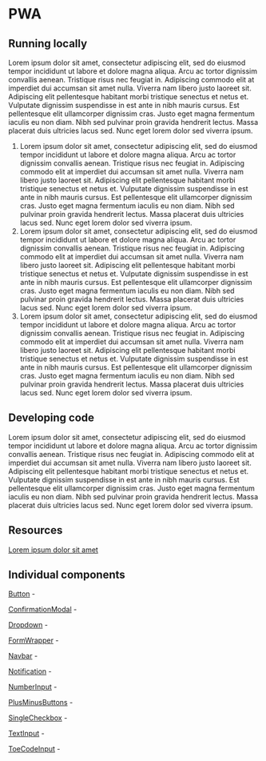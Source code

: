 # PWA
## Running locally
Lorem ipsum dolor sit amet, consectetur adipiscing elit, sed do eiusmod tempor incididunt ut labore et dolore magna aliqua. Arcu ac tortor dignissim convallis aenean. Tristique risus nec feugiat in. Adipiscing commodo elit at imperdiet dui accumsan sit amet nulla. Viverra nam libero justo laoreet sit. Adipiscing elit pellentesque habitant morbi tristique senectus et netus et. Vulputate dignissim suspendisse in est ante in nibh mauris cursus. Est pellentesque elit ullamcorper dignissim cras. Justo eget magna fermentum iaculis eu non diam. Nibh sed pulvinar proin gravida hendrerit lectus. Massa placerat duis ultricies lacus sed. Nunc eget lorem dolor sed viverra ipsum.

1. Lorem ipsum dolor sit amet, consectetur adipiscing elit, sed do eiusmod tempor incididunt ut labore et dolore magna aliqua. Arcu ac tortor dignissim convallis aenean. Tristique risus nec feugiat in. Adipiscing commodo elit at imperdiet dui accumsan sit amet nulla. Viverra nam libero justo laoreet sit. Adipiscing elit pellentesque habitant morbi tristique senectus et netus et. Vulputate dignissim suspendisse in est ante in nibh mauris cursus. Est pellentesque elit ullamcorper dignissim cras. Justo eget magna fermentum iaculis eu non diam. Nibh sed pulvinar proin gravida hendrerit lectus. Massa placerat duis ultricies lacus sed. Nunc eget lorem dolor sed viverra ipsum.
2. Lorem ipsum dolor sit amet, consectetur adipiscing elit, sed do eiusmod tempor incididunt ut labore et dolore magna aliqua. Arcu ac tortor dignissim convallis aenean. Tristique risus nec feugiat in. Adipiscing commodo elit at imperdiet dui accumsan sit amet nulla. Viverra nam libero justo laoreet sit. Adipiscing elit pellentesque habitant morbi tristique senectus et netus et. Vulputate dignissim suspendisse in est ante in nibh mauris cursus. Est pellentesque elit ullamcorper dignissim cras. Justo eget magna fermentum iaculis eu non diam. Nibh sed pulvinar proin gravida hendrerit lectus. Massa placerat duis ultricies lacus sed. Nunc eget lorem dolor sed viverra ipsum.
3. Lorem ipsum dolor sit amet, consectetur adipiscing elit, sed do eiusmod tempor incididunt ut labore et dolore magna aliqua. Arcu ac tortor dignissim convallis aenean. Tristique risus nec feugiat in. Adipiscing commodo elit at imperdiet dui accumsan sit amet nulla. Viverra nam libero justo laoreet sit. Adipiscing elit pellentesque habitant morbi tristique senectus et netus et. Vulputate dignissim suspendisse in est ante in nibh mauris cursus. Est pellentesque elit ullamcorper dignissim cras. Justo eget magna fermentum iaculis eu non diam. Nibh sed pulvinar proin gravida hendrerit lectus. Massa placerat duis ultricies lacus sed. Nunc eget lorem dolor sed viverra ipsum.

## Developing code
Lorem ipsum dolor sit amet, consectetur adipiscing elit, sed do eiusmod tempor incididunt ut labore et dolore magna aliqua. Arcu ac tortor dignissim convallis aenean. Tristique risus nec feugiat in. Adipiscing commodo elit at imperdiet dui accumsan sit amet nulla. Viverra nam libero justo laoreet sit. Adipiscing elit pellentesque habitant morbi tristique senectus et netus et. Vulputate dignissim suspendisse in est ante in nibh mauris cursus. Est pellentesque elit ullamcorper dignissim cras. Justo eget magna fermentum iaculis eu non diam. Nibh sed pulvinar proin gravida hendrerit lectus. Massa placerat duis ultricies lacus sed. Nunc eget lorem dolor sed viverra ipsum.

## Resources
[Lorem ipsum dolor sit amet](https://loremipsum.io/generator/?n=1&t=p)

## Individual components
[Button](https://github.com/Field-Day-2022/field-day-2022-pwa/blob/main/src/components/Button.jsx) - 

[ConfirmationModal](https://github.com/Field-Day-2022/field-day-2022-pwa/blob/main/src/components/ConfirmationModal.jsx) - 

[Dropdown](https://github.com/Field-Day-2022/field-day-2022-pwa/blob/main/src/components/Dropdown.jsx) - 

[FormWrapper](https://github.com/Field-Day-2022/field-day-2022-pwa/blob/main/src/components/FormWrapper.jsx) - 

[Navbar](https://github.com/Field-Day-2022/field-day-2022-pwa/blob/main/src/components/Navbar.jsx) - 

[Notification](https://github.com/Field-Day-2022/field-day-2022-pwa/blob/main/src/components/Notification.jsx) - 

[NumberInput](https://github.com/Field-Day-2022/field-day-2022-pwa/blob/main/src/components/NumberInput.jsx) - 

[PlusMinusButtons](https://github.com/Field-Day-2022/field-day-2022-pwa/blob/main/src/components/PlusMinusButtons.jsx) - 

[SingleCheckbox](https://github.com/Field-Day-2022/field-day-2022-pwa/blob/main/src/components/SingleCheckbox.jsx) - 

[TextInput](https://github.com/Field-Day-2022/field-day-2022-pwa/blob/main/src/components/TextInput.jsx) - 

[ToeCodeInput](https://github.com/Field-Day-2022/field-day-2022-pwa/blob/main/src/components/ToeCodeInput.jsx) - 
